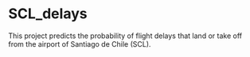 # SCL_delays
This project predicts the probability of flight delays that land or take off from the airport of Santiago de Chile (SCL).
